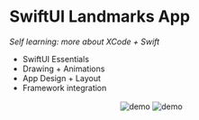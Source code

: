 # SwiftUI Landmarks App


*Self learning: more about XCode + Swift* 
* SwiftUI Essentials
* Drawing + Animations
* App Design + Layout
* Framework integration

<p align="center">
  <img  align="center" src="https://github.com/gabrielacarr/swiftuiLandmarks/blob/main/demo2.mp4" alt="demo"/>
  <img  align="center" src="https://github.com/gabrielacarr/swiftuiLandmarks/blob/main/demo1.mov" alt="demo"/>
</p>
